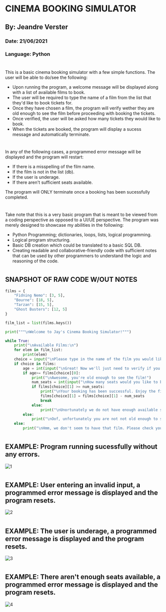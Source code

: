 # CINEMA BOOKING SIMULATOR
## By: Jeandre Verster
### Date: 21/06/2021
### Language: Python
#
This is a basic cinema booking simulator with a few simple functions. The user will be able to do/see the following:

- Upon running the program, a welcome message will be displayed along with a list of available films to book.
- The user will be required to type the name of a film from the list that they'd like to book tickets for.
- Once they have chosen a film, the program will verify wether they are old enough to see the film before proceeding with booking the tickets.
- Once verified, the user will be asked how many tickets they would like to book.
- When the tickets are booked, the program will display a sucess message and automatically terminate.
#
In any of the following cases, a programmed error message will be displayed and the program will restart:

- If there is a misspelling of the film name.
- If the film is not in the list (db).
- If the user is underage.
- If there aren't sufficient seats available.

The program will ONLY terminate once a booking has been sucessfully completed.
#
Take note that this is a very basic program that is meant to be viewed from a coding perspective as opposed to a UI/UE perspective.
The program was merely designed to showcase my abilities in the following:

- Python Programming; dictionaries, loops, lists, logical programming.
- Logical program structuring.
- Basic DB creation which could be translated to a basic SQL DB.
- Creating readable and collaborative-friendly code with sufficient notes that can be used by other programmers to understand the logic and reasoning of the code.
#
## SNAPSHOT OF RAW CODE W/OUT NOTES
```python
films = {
    "Fidning Nemo": [3, 5],
    "Bourne": [18, 5],
    "Tarzan": [15, 5],
    "Ghost Busters": [12, 5]
}

film_list = list(films.keys())

print("""\nWelcome to Jay's Cinema Booking Simulator!""")

while True:
    print("\nAvailable Films:\n")
    for elem in film_list:
        print(elem)
    choice = input("\nPlease type in the name of the film you would like to see below.\nChoice: ").strip().title()
    if choice in films:
        age = int(input("\nGreat! Now we'll just need to verify if you are old enough to see the film. Please enter your age below.\nAge: ").strip())
        if age>= films[choice][0]:
            print("\nAwesome, you're old enough to see the film!")
            num_seats = int(input("\nHow many seats would you like to book? Maximum of 5 per film.\nAmount: ").strip())
            if films[choice][1] >= num_seats:
                print("\nYour booking has been successful. Enjoy the film!\n")
                films[choice][1] = films[choice][1] - num_seats
                break
            else:
                print("\nUnortunately we do not have enough available seats, please choose a different film.")
        else:
            print("\nOof, unfortunately you are not not old enough to see this film! Please choose a different film.")
    else:
        print("\nHmm, we don't seem to have that film. Please check your spelling or choose a different film from the list.")
```
#
## EXAMPLE: Program running sucessfully without any errors.

![1](https://user-images.githubusercontent.com/69165459/126515911-c2d2f94b-f671-4333-9881-07d8ab25cf22.jpg)
#
## EXAMPLE: User entering an invalid input, a programmed error message is displayed and the program resets.

![2](https://user-images.githubusercontent.com/69165459/126516384-731d5256-376d-4d09-91b1-a9b554641030.jpg)
#
## EXAMPLE: The user is underage, a programmed error message is displayed and the program resets.

![3](https://user-images.githubusercontent.com/69165459/126517003-175f9486-3d35-4659-b17f-414581a2f131.jpg)
#
## EXAMPLE: There aren't enough seats available, a programmed error message is displayed and the program resets.

![4](https://user-images.githubusercontent.com/69165459/126517382-0a62c6aa-aa29-44af-8a14-960c2d24037d.jpg)
